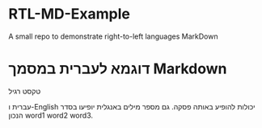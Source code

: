 # RTL-MD-Example
A small repo to demonstrate right-to-left languages MarkDown



# דוגמא לעברית במסמך Markdown
טקסט רגיל

עברית ו-English יכולות להופיע באותה פסקה. גם מספר מילים באנגלית יופיעו בסדר הנכון word1 word2 word3.


